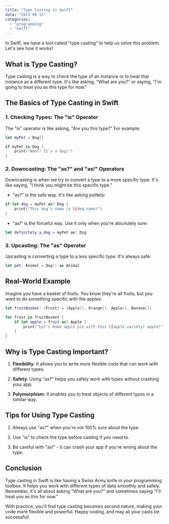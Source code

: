 ```yaml
---
title: "Type Casting in Swift"
date: "2023-09-15"
categories: 
  - "programming"
  - "swift"
---
```


In Swift, we have a tool called "type casting" to help us solve this problem. Let's see how it works!

## What is Type Casting?

Type casting is a way to check the type of an instance or to treat that instance as a different type. It's like asking, "What are you?" or saying, "I'm going to treat you as this type for now."

## The Basics of Type Casting in Swift

### 1\. Checking Types: The "is" Operator

The "is" operator is like asking, "Are you this type?" For example:

```swift
let myPet = Dog()

if myPet is Dog {
    print("Woof! It's a dog!")
}
```

### 2\. Downcasting: The "as?" and "as!" Operators

Downcasting is when we try to convert a type to a more specific type. It's like saying, "I think you might be this specific type."

- "as?" is the safe way. It's like asking politely:

```swift
if let dog = myPet as? Dog {
    print("This dog's name is \(dog.name)")
}
```

- "as!" is the forceful way. Use it only when you're absolutely sure:

```swift
let definitely_a_dog = myPet as! Dog
```

### 3\. Upcasting: The "as" Operator

Upcasting is converting a type to a less specific type. It's always safe:

```swift
let pet: Animal = Dog() as Animal
```

## Real-World Example

Imagine you have a basket of fruits. You know they're all fruits, but you want to do something specific with the apples:

```swift
let fruitBasket: [Fruit] = [Apple(), Orange(), Apple(), Banana()]

for fruit in fruitBasket {
    if let apple = fruit as? Apple {
        print("Let's make apple pie with this \(apple.variety) apple!")
    }
}
```

## Why is Type Casting Important?

1. **Flexibility**: It allows you to write more flexible code that can work with different types.

3. **Safety**: Using "as?" helps you safely work with types without crashing your app.

5. **Polymorphism**: It enables you to treat objects of different types in a similar way.

## Tips for Using Type Casting

1. Always use "as?" when you're not 100% sure about the type.

3. Use "is" to check the type before casting if you need to.

5. Be careful with "as!" - it can crash your app if you're wrong about the type.

## Conclusion

Type casting in Swift is like having a Swiss Army knife in your programming toolbox. It helps you work with different types of data smoothly and safely. Remember, it's all about asking "What are you?" and sometimes saying "I'll treat you as this for now."

With practice, you'll find type casting becomes second nature, making your code more flexible and powerful. Happy coding, and may all your casts be successful!
